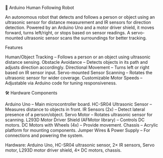 🤖 Arduino Human Following Robot

An autonomous robot that detects and follows a person or object using an ultrasonic sensor for distance measurement and IR sensors for direction detection. Powered by an Arduino Uno and a motor driver shield, it moves forward, turns left/right, or stops based on sensor readings. A servo-mounted ultrasonic sensor scans the surroundings for better tracking.

Features

Human/Object Tracking – Follows a person or an object using ultrasonic distance sensing.
Obstacle Avoidance – Detects objects in its path and adjusts direction accordingly.
Directional Movement – Turns left or right based on IR sensor input.
Servo-mounted Sensor Scanning – Rotates the ultrasonic sensor for wider coverage.
Customizable Motor Speeds – Adjustable via Arduino code for tuning responsiveness.

🛠️ Hardware Components

Arduino Uno – Main microcontroller board.
HC-SR04 Ultrasonic Sensor – Measures distance to objects in front.
IR Sensors (2x) – Detect lateral presence of a person/object.
Servo Motor – Rotates ultrasonic sensor for scanning.
L293D Motor Driver Shield (AFMotor library) – Controls DC motors.
DC Motors with Wheels (4x) – Provide movement.
Chassis – Acrylic platform for mounting components.
Jumper Wires & Power Supply – For connections and powering the system.

Hardware: Arduino Uno, HC-SR04 ultrasonic sensor, 2× IR sensors, Servo motor, L293D motor driver shield, 4× DC motors, chassis.
